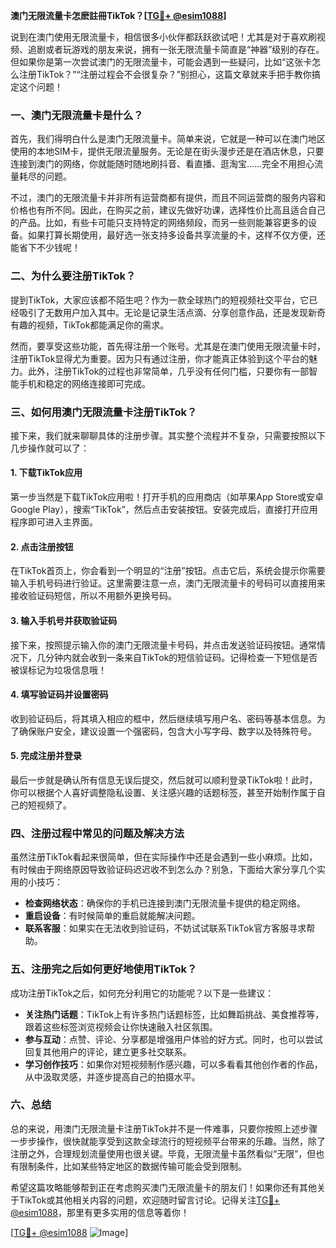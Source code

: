 **澳门无限流量卡怎麽註冊TikTok？[[TG💪+ @esim1088](https://t.me/s/esim1088)]**

说到在澳门使用无限流量卡，相信很多小伙伴都跃跃欲试吧！尤其是对于喜欢刷视频、追剧或者玩游戏的朋友来说，拥有一张无限流量卡简直是“神器”级别的存在。但如果你是第一次尝试澳门的无限流量卡，可能会遇到一些疑问，比如“这张卡怎么注册TikTok？”“注册过程会不会很复杂？”别担心，这篇文章就来手把手教你搞定这个问题！

### 一、澳门无限流量卡是什么？

首先，我们得明白什么是澳门无限流量卡。简单来说，它就是一种可以在澳门地区使用的本地SIM卡，提供无限流量服务。无论是在街头漫步还是在酒店休息，只要连接到澳门的网络，你就能随时随地刷抖音、看直播、逛淘宝……完全不用担心流量耗尽的问题。

不过，澳门的无限流量卡并非所有运营商都有提供，而且不同运营商的服务内容和价格也有所不同。因此，在购买之前，建议先做好功课，选择性价比高且适合自己的产品。比如，有些卡可能只支持特定的网络频段，而另一些则能兼容更多的设备。如果打算长期使用，最好选一张支持多设备共享流量的卡，这样不仅方便，还能省下不少钱呢！

### 二、为什么要注册TikTok？

提到TikTok，大家应该都不陌生吧？作为一款全球热门的短视频社交平台，它已经吸引了无数用户加入其中。无论是记录生活点滴、分享创意作品，还是发现新奇有趣的视频，TikTok都能满足你的需求。

然而，要享受这些功能，首先得注册一个账号。尤其是在澳门使用无限流量卡时，注册TikTok显得尤为重要。因为只有通过注册，你才能真正体验到这个平台的魅力。此外，注册TikTok的过程也非常简单，几乎没有任何门槛，只要你有一部智能手机和稳定的网络连接即可完成。

### 三、如何用澳门无限流量卡注册TikTok？

接下来，我们就来聊聊具体的注册步骤。其实整个流程并不复杂，只需要按照以下几步操作就可以了：

#### 1. 下载TikTok应用

第一步当然是下载TikTok应用啦！打开手机的应用商店（如苹果App Store或安卓Google Play），搜索“TikTok”，然后点击安装按钮。安装完成后，直接打开应用程序即可进入主界面。

#### 2. 点击注册按钮

在TikTok首页上，你会看到一个明显的“注册”按钮。点击它后，系统会提示你需要输入手机号码进行验证。这里需要注意一点，澳门无限流量卡的号码可以直接用来接收验证码短信，所以不用额外更换号码。

#### 3. 输入手机号并获取验证码

接下来，按照提示输入你的澳门无限流量卡号码，并点击发送验证码按钮。通常情况下，几分钟内就会收到一条来自TikTok的短信验证码。记得检查一下短信是否被误标记为垃圾信息哦！

#### 4. 填写验证码并设置密码

收到验证码后，将其填入相应的框中，然后继续填写用户名、密码等基本信息。为了确保账户安全，建议设置一个强密码，包含大小写字母、数字以及特殊符号。

#### 5. 完成注册并登录

最后一步就是确认所有信息无误后提交，然后就可以顺利登录TikTok啦！此时，你可以根据个人喜好调整隐私设置、关注感兴趣的话题标签，甚至开始制作属于自己的短视频了。

### 四、注册过程中常见的问题及解决方法

虽然注册TikTok看起来很简单，但在实际操作中还是会遇到一些小麻烦。比如，有时候由于网络原因导致验证码迟迟收不到怎么办？别急，下面给大家分享几个实用的小技巧：

- **检查网络状态**：确保你的手机已连接到澳门无限流量卡提供的稳定网络。
- **重启设备**：有时候简单的重启就能解决问题。
- **联系客服**：如果实在无法收到验证码，不妨试试联系TikTok官方客服寻求帮助。

### 五、注册完之后如何更好地使用TikTok？

成功注册TikTok之后，如何充分利用它的功能呢？以下是一些建议：

- **关注热门话题**：TikTok上有许多热门话题标签，比如舞蹈挑战、美食推荐等，跟着这些标签浏览视频会让你快速融入社区氛围。
- **参与互动**：点赞、评论、分享都是增强用户体验的好方式。同时，也可以尝试回复其他用户的评论，建立更多社交联系。
- **学习创作技巧**：如果你对短视频制作感兴趣，可以多看看其他创作者的作品，从中汲取灵感，并逐步提高自己的拍摄水平。

### 六、总结

总的来说，用澳门无限流量卡注册TikTok并不是一件难事，只要你按照上述步骤一步步操作，很快就能享受到这款全球流行的短视频平台带来的乐趣。当然，除了注册之外，合理规划流量使用也很关键。毕竟，无限流量卡虽然看似“无限”，但也有限制条件，比如某些特定地区的数据传输可能会受到限制。

希望这篇攻略能够帮到正在考虑购买澳门无限流量卡的朋友们！如果你还有其他关于TikTok或其他相关内容的问题，欢迎随时留言讨论。记得关注[TG💪+ @esim1088](https://t.me/s/esim1088)，那里有更多实用的信息等着你！

[[TG💪+ @esim1088](https://t.me/s/esim1088) ![Image](https://i.postimg.cc/4NQfJmqS/Snipaste-2025-05-13-00-14-12.png)]